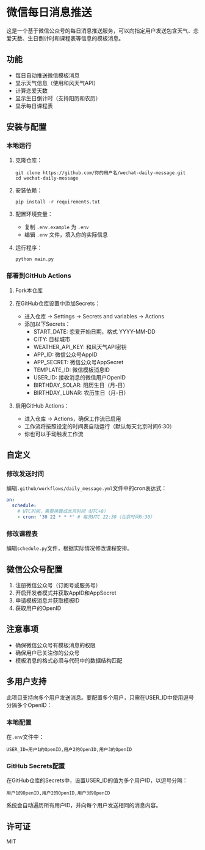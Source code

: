 # 微信每日消息推送

这是一个基于微信公众号的每日消息推送服务，可以向指定用户发送包含天气、恋爱天数、生日倒计时和课程表等信息的模板消息。

## 功能

- 每日自动推送微信模板消息
- 显示天气信息（使用和风天气API）
- 计算恋爱天数
- 显示生日倒计时（支持阳历和农历）
- 显示每日课程表

## 安装与配置

### 本地运行

1. 克隆仓库：
   ```
   git clone https://github.com/你的用户名/wechat-daily-message.git
   cd wechat-daily-message
   ```

2. 安装依赖：
   ```
   pip install -r requirements.txt
   ```

3. 配置环境变量：
   - 复制 `.env.example` 为 `.env`
   - 编辑 `.env` 文件，填入你的实际信息

4. 运行程序：
   ```
   python main.py
   ```

### 部署到GitHub Actions

1. Fork本仓库

2. 在GitHub仓库设置中添加Secrets：
   - 进入仓库 -> Settings -> Secrets and variables -> Actions
   - 添加以下Secrets：
     - START_DATE: 恋爱开始日期，格式 YYYY-MM-DD
     - CITY: 目标城市
     - WEATHER_API_KEY: 和风天气API密钥
     - APP_ID: 微信公众号AppID
     - APP_SECRET: 微信公众号AppSecret
     - TEMPLATE_ID: 微信模板消息ID
     - USER_ID: 接收消息的微信用户OpenID
     - BIRTHDAY_SOLAR: 阳历生日（月-日）
     - BIRTHDAY_LUNAR: 农历生日（月-日）

3. 启用GitHub Actions：
   - 进入仓库 -> Actions，确保工作流已启用
   - 工作流将按照设定的时间表自动运行（默认每天北京时间6:30）
   - 你也可以手动触发工作流

## 自定义

### 修改发送时间

编辑`.github/workflows/daily_message.yml`文件中的cron表达式：
```yaml
on:
  schedule:
    # UTC时间，需要换算成北京时间（UTC+8）
    - cron: '30 22 * * *' # 每天UTC 22:30（北京时间6:30）
```

### 修改课程表

编辑`schedule.py`文件，根据实际情况修改课程安排。

## 微信公众号配置

1. 注册微信公众号（订阅号或服务号）
2. 开启开发者模式并获取AppID和AppSecret
3. 申请模板消息并获取模板ID
4. 获取用户的OpenID

## 注意事项

- 确保微信公众号有模板消息的权限
- 确保用户已关注你的公众号
- 模板消息的格式必须与代码中的数据结构匹配

## 多用户支持

此项目支持向多个用户发送消息。要配置多个用户，只需在USER_ID中使用逗号分隔多个OpenID：

### 本地配置

在`.env`文件中：
```
USER_ID=用户1的OpenID,用户2的OpenID,用户3的OpenID
```

### GitHub Secrets配置

在GitHub仓库的Secrets中，设置USER_ID的值为多个用户ID，以逗号分隔：
```
用户1的OpenID,用户2的OpenID,用户3的OpenID
```

系统会自动遍历所有用户ID，并向每个用户发送相同的消息内容。

## 许可证

MIT 
